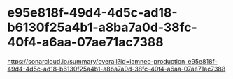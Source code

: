 # e95e818f-49d4-4d5c-ad18-b6130f25a4b1-a8ba7a0d-38fc-40f4-a6aa-07ae71ac7388
https://sonarcloud.io/summary/overall?id=iamneo-production_e95e818f-49d4-4d5c-ad18-b6130f25a4b1-a8ba7a0d-38fc-40f4-a6aa-07ae71ac7388
